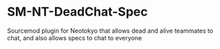 # SM-NT-DeadChat-Spec
Sourcemod plugin for Neotokyo that allows dead and alive teammates to chat, and also allows specs to chat to everyone
